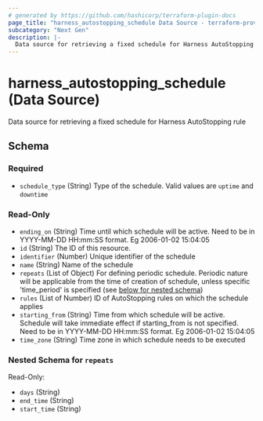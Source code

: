```yaml
---
# generated by https://github.com/hashicorp/terraform-plugin-docs
page_title: "harness_autostopping_schedule Data Source - terraform-provider-harness"
subcategory: "Next Gen"
description: |-
  Data source for retrieving a fixed schedule for Harness AutoStopping rule
---
```


# harness_autostopping_schedule (Data Source)

Data source for retrieving a fixed schedule for Harness AutoStopping rule



<!-- schema generated by tfplugindocs -->
## Schema

### Required

- `schedule_type` (String) Type of the schedule. Valid values are `uptime` and `downtime`

### Read-Only

- `ending_on` (String) Time until which schedule will be active. Need to be in YYYY-MM-DD HH:mm:SS format. Eg 2006-01-02 15:04:05
- `id` (String) The ID of this resource.
- `identifier` (Number) Unique identifier of the schedule
- `name` (String) Name of the schedule
- `repeats` (List of Object) For defining periodic schedule. Periodic nature will be applicable from the time of creation of schedule, unless specific 'time_period' is specified (see [below for nested schema](#nestedatt--repeats))
- `rules` (List of Number) ID of AutoStopping rules on which the schedule applies
- `starting_from` (String) Time from which schedule will be active. Schedule will take immediate effect if starting_from is not specified. Need to be in YYYY-MM-DD HH:mm:SS format. Eg 2006-01-02 15:04:05
- `time_zone` (String) Time zone in which schedule needs to be executed

<a id="nestedatt--repeats"></a>
### Nested Schema for `repeats`

Read-Only:

- `days` (String)
- `end_time` (String)
- `start_time` (String)
